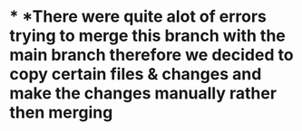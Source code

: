 # 	* *There were quite alot of errors trying to merge this branch with the main branch therefore we decided to copy certain files & changes and make the changes manually rather then merging
